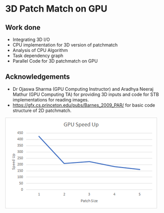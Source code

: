 # 3D Patch Match on GPU
## Work done 
- Integrating 3D I/O
- CPU implementation for 3D version of patchmatch 
- Analysis of CPU Algorithm
- Task dependency graph
- Parallel Code for 3D patchmatch on GPU

## Acknowledgements
- Dr Ojaswa Sharma (GPU Computing Instructor) and Aradhya Neeraj Mathur (GPU Computing TA) for providing 3D inputs and code for STB implementations for reading images.
- https://gfx.cs.princeton.edu/pubs/Barnes_2009_PAR/ for basic code structure of 2D patchmatch.

![alt text](https://github.com/CSE-560-GPU-Computing-2021/project_-team_12/blob/master/Results/Speed%20up.png)
